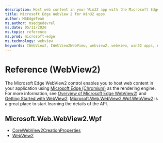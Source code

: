 ```yaml
---
description: Host web content in your Win32 app with the Microsoft Edge WebView 2 control
title: Microsoft Edge WebView 2 for Win32 apps
author: MSEdgeTeam
ms.author: msedgedevrel
ms.date: 05/11/2020
ms.topic: reference
ms.prod: microsoft-edge
ms.technology: webview
keywords: IWebView2, IWebView2WebView, webview2, webview, win32 apps, win32, edge, ICoreWebView2, ICoreWebView2Controller, browser control, edge html
---
```


# Reference (WebView2)  

The Microsoft Edge WebView2 control enables you to host web content in your application using [Microsoft Edge \(Chromium\)](https://www.microsoftedgeinsider.com) as the rendering engine.  For more information, see [Overview of Microsoft Edge WebView2](../../index.md)) and [Getting Started with WebView2](../../gettingstarted/win32.md).  [Microsoft.Web.WebView2.Wpf.WebView2](0-9-494/microsoft-web-webview2-wpf-webview2.md) is a great place to start learning the details of the API.  

## Microsoft.Web.WebView2.Wpf  

*   [CoreWebView2CreationProperties](0-9-494/microsoft-web-webview2-wpf-corewebview2creationproperties.md)
*   [WebView2](0-9-494/microsoft-web-webview2-wpf-webview2.md)
